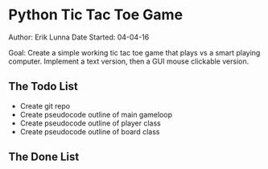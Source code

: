 Python Tic Tac Toe Game
===============

Author: Erik Lunna
Date Started: 04-04-16

Goal: Create a simple working tic tac toe game that plays
vs a smart playing computer. Implement a text version, then
a GUI mouse clickable version.

The Todo List
-----------------
* Create git repo
* Create pseudocode outline of main gameloop 
* Create pseudocode outline of player class
* Create pseudocode outline of board class

The Done List
-----------------
